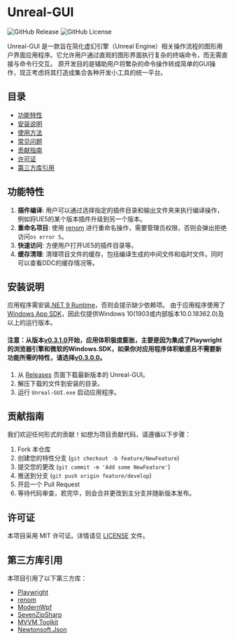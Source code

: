 # Unreal-GUI

![GitHub Release](https://img.shields.io/github/v/release/G-POPLO/unreal-GUI)
![GitHub License](https://img.shields.io/github/license/G-POPLO/unreal-GUI)

Unreal-GUI 是一款旨在简化虚幻引擎（Unreal Engine）相关操作流程的图形用户界面应用程序。它允许用户通过直观的图形界面执行复杂的终端命令，而无需直接与命令行交互。
原开发目的是辅助用户将繁杂的命令操作转成简单的GUI操作，现正考虑将其打造成集合各种开发小工具的统一平台。

## 目录

- [功能特性](#功能特性)
- [安装说明](#安装说明)
- [使用方法](#使用方法)
- [常见问题](#常见问题)
- [贡献指南](#贡献指南)
- [许可证](#许可证)
- [第三方库引用](#第三方库引用)

## 功能特性

1. **插件编译**: 用户可以通过选择指定的插件目录和输出文件夹来执行编译操作，例如将UE5的某个版本插件升级到另一个版本。
2. **重命名项目**: 使用 [renom](https://github.com/UnrealisticDev/Renom) 进行重命名操作，需要管理员权限，否则会弹出拒绝访问`os error 5`。
3. **快速访问**: 方便用户打开UE5的插件目录等。
4. **缓存清理**: 清理项目文件的缓存，包括编译生成的中间文件和临时文件。同时可以查看DDC的缓存情况等。

## 安装说明
应用程序需安装[.NET 9 Runtime](https://dotnet.microsoft.com/zh-cn/download/dotnet/9.0/runtime)，否则会提示缺少依赖项。
由于应用程序使用了[Windows App SDK](https://learn.microsoft.com/windows/apps/windows-app-sdk/)，因此仅提供Windows 10(1903或内部版本10.0.18362.0)及以上的运行版本。
#### 注意：从版本[v0.3.1.0](https://github.com/G-POPLO/unreal-GUI/releases/tag/0.3.1.0)开始，应用体积极度膨胀，主要是因为集成了Playwright的浏览器引擎和微软的Windows.SDK，如果你对应用程序体积敏感且不需要新功能所需的特性，请选择[v0.3.0.0](https://github.com/G-POPLO/unreal-GUI/releases/tag/0.3.0.0)。

1. 从 [Releases](https://github.com/G-POPLO/unreal-GUI/releases) 页面下载最新版本的 Unreal-GUI。
2. 解压下载的文件到安装的目录。
3. 运行 `Unreal-GUI.exe` 启动应用程序。

## 贡献指南

我们欢迎任何形式的贡献！如想为项目贡献代码，请遵循以下步骤：

1. Fork 本仓库
2. 创建您的特性分支 (`git checkout -b feature/NewFeature`)
3. 提交您的更改 (`git commit -m 'Add some NewFeature'`)
4. 推送到分支 (`git push origin feature/develop`)
5. 开启一个 Pull Request
6. 等待代码审查，若完毕，则会合并更改到主分支并随新版本发布。

## 许可证

本项目采用 MIT 许可证。详情请见 [LICENSE](LICENSE.txt) 文件。

## 第三方库引用

本项目引用了以下第三方库：

- [Playwright](https://github.com/microsoft/playwright-dotnet)
- [renom](https://github.com/UnrealisticDev/Renom)
- [ModernWpf](https://github.com/Kinnara/ModernWpf)
- [SevenZipSharp](https://github.com/squid-box/SevenZipSharp)
- [MVVM Toolkit](https://github.com/CommunityToolkit/dotnet)
- [Newtonsoft.Json](https://www.newtonsoft.com/json)

